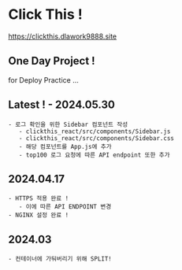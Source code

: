# Click This !
https://clickthis.dlawork9888.site

## One Day Project ! 
for Deploy Practice ...

## Latest ! - 2024.05.30
```
- 로그 확인을 위한 Sidebar 컴포넌트 작성
   - clickthis_react/src/components/Sidebar.js
   - clickthis_react/src/components/Sidebar.css
   - 해당 컴포넌트를 App.js에 추가
   - top100 로그 요청에 따른 API endpoint 또한 추가
```
## 2024.04.17
```
- HTTPS 적용 완료 !
   - 이에 따른 API ENDPOINT 변경
- NGINX 설정 완료 !
```

## 2024.03
```
- 컨테이너에 가둬버리기 위해 SPLIT!
```
